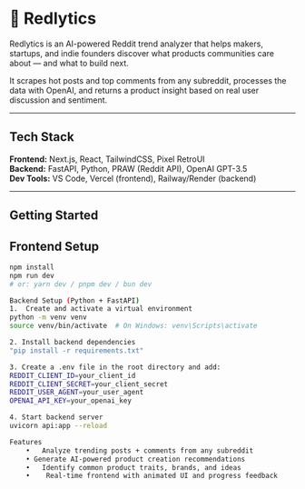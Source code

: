 # 🧠 Redlytics

Redlytics is an AI-powered Reddit trend analyzer that helps makers, startups, and indie founders discover what products communities care about — and what to build next.

It scrapes hot posts and top comments from any subreddit, processes the data with OpenAI, and returns a product insight based on real user discussion and sentiment.

---

## Tech Stack

**Frontend:** Next.js, React, TailwindCSS, Pixel RetroUI  
**Backend:** FastAPI, Python, PRAW (Reddit API), OpenAI GPT-3.5  
**Dev Tools:** VS Code, Vercel (frontend), Railway/Render (backend)

---

## Getting Started

## Frontend Setup

```bash
npm install
npm run dev
# or: yarn dev / pnpm dev / bun dev

Backend Setup (Python + FastAPI)
1.	Create and activate a virtual environment
python -m venv venv
source venv/bin/activate  # On Windows: venv\Scripts\activate

2. Install backend dependencies
"pip install -r requirements.txt" 

3. Create a .env file in the root directory and add:
REDDIT_CLIENT_ID=your_client_id
REDDIT_CLIENT_SECRET=your_client_secret
REDDIT_USER_AGENT=your_user_agent
OPENAI_API_KEY=your_openai_key

4. Start backend server
uvicorn api:app --reload

Features
	•	Analyze trending posts + comments from any subreddit
	• Generate AI-powered product creation recommendations
	•	Identify common product traits, brands, and ideas
	•	 Real-time frontend with animated UI and progress feedback




